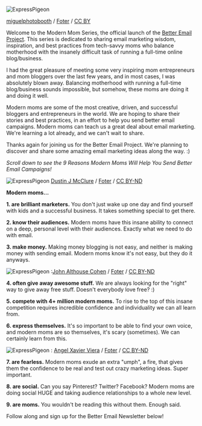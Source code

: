 
![ExpressPigeon](${blog_base_url}/images/2013/w600.jpeg "ExpressPigeon")

[miguelphotobooth](http://www.flickr.com/photos/miguelphotobooth/5320886958/) / [Foter](http://foter.com/) / [CC BY](http://creativecommons.org/licenses/by/2.0/)

Welcome to the Modern Mom Series, the official launch of the
[Better Email Project](${blog_base_url}/2013/12/02/expresspigeon-better-email-project/).
This series is dedicated to sharing email marketing
wisdom, inspiration, and best practices from tech-savvy moms who balance
motherhood with the insanely difficult task of running a full-time
online blog/business.

I had the great pleasure of meeting some very inspiring mom
entrepreneurs and mom bloggers over the last few years, and in most
cases, I was absolutely blown away. Balancing motherhood with running a
full-time blog/business sounds impossible, but somehow, these moms are
doing it and doing it well.

Modern moms are some of the most creative, driven, and successful
bloggers and entrepreneurs in the world. We are hoping to share their
stories and best practices, in an effort to help you send better email
campaigns. Modern moms can teach us a great deal about email marketing.
We're learning a lot already, and we can't wait to share.

Thanks again for joining us for the Better Email Project. We're planning
to discover and share some amazing email marketing ideas along the way.
:)

*Scroll down to see the 9 Reasons Modern Moms Will Help You Send Better Email Campaigns!*

![ExpressPigeon](${blog_base_url}/images/2013/w600_2.jpeg "ExpressPigeon")
  [Dustin J McClure](http://www.flickr.com/photos/dustinjmcclure/10294780274/) / [Foter](http://foter.com/) / [CC BY-ND](http://creativecommons.org/licenses/by-nd/2.0/)

**Modern moms...**

**1. are brilliant marketers.**  You don't just wake up one day and
find yourself with kids and a successful business. It takes something
special to get there.

**2. know their audiences.** Modern moms have this insane ability to
connect on a deep, personal level with their audiences. Exactly what we
need to do with email.

**3. make money.** Making money blogging is not easy, and neither is
making money with sending email. Modern moms know it's not easy, but
they do it anyways.

![ExpressPigeon](${blog_base_url}/images/2013/n-a-1871_l.jpg "ExpressPigeon")
:[John Althouse Cohen](http://www.flickr.com/photos/johncohen/10451837/) / [Foter](http://foter.com/) / [CC BY-ND](http://creativecommons.org/licenses/by-nd/2.0/)

**4. often give away awesome stuff.** We are always looking for the
"right" way to give away free stuff. Doesn't everybody love free? :)

**5. compete with 4+ million modern moms.** To rise to the top of this
insane competition requires incredible confidence and individuality we
can all learn from.

**6. express themselves.** It's so important to be able to find your own
voice, and modern moms are so themselves, it's scary (sometimes). We can
certainly learn from this.

![ExpressPigeon](${blog_base_url}/images/2013/w600_3.jpeg "ExpressPigeon")
: [Angel Xavier Viera](http://www.flickr.com/photos/xavierito/9583155521/) / [Foter](http://foter.com/) / [CC BY-ND](http://creativecommons.org/licenses/by-nd/2.0/)

**7. are fearless.** Modern moms exude an extra "umph", a fire, that
gives them the confidence to be real and test out crazy marketing ideas.
Super important.

**8. are social.** Can you say Pinterest? Twitter? Facebook? Modern moms
are doing social HUGE and taking audience relationships to a whole new
level.

**9. are moms.** You wouldn't be reading this without them. Enough said.

Follow along and sign up for the Better
Email Newsletter below! 

